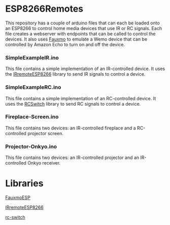 # ESP8266Remotes
This repository has a couple of arduino files that can each be loaded onto an ESP8266 to control home media devices that use IR or RC signals. Each file creates a webserver with endpoints that can be called to control the devices. It also uses [Fauxmo](https://github.com/vintlabs/fauxmoESP) to emulate a Wemo device that can be controlled by Amazon Echo to turn on and off the device.  

### SimpleExampleIR.ino
This file contains a simple implementation of an IR-controlled device. It uses the [IRremoteESP8266](https://github.com/crankyoldgit/IRremoteESP8266) library to send IR signals to control a device. 

### SimpleExampleRC.ino
This file contains a simple implementation of an RC-controlled device. It uses the [RCSwitch](https://github.com/sui77/rc-switch) library to send RC signals to control a device.

### Fireplace-Screen.ino
This file contains two devices: an IR-controlled fireplace and a RC-controlled projector screen.

### Projector-Onkyo.ino
This file contains two devices: an IR-controlled projector and an IR-controlled Onkyo receiver. 

# Libraries
[FauxmoESP](https://github.com/vintlabs/fauxmoESP)

[IRremoteESP8266](https://github.com/crankyoldgit/IRremoteESP8266)

[rc-switch](https://github.com/sui77/rc-switch)
